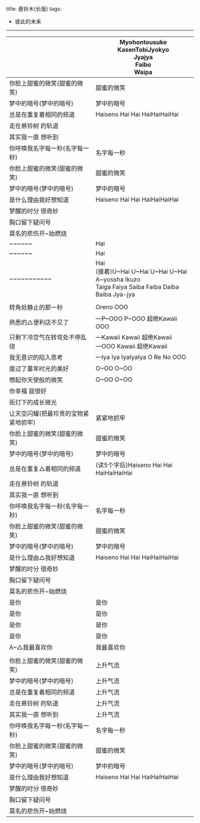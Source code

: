 title: 悬铃木(长版)
tags:
  - 彼此的未来
---
|      |Myohontousuke<br>KasenTobiJyokyo<br>Jyajya<br>Faibo<br>Waipa|
|--|--|
|你脸上甜蜜的微笑(甜蜜的微笑)|甜蜜的微笑|
|梦中的暗号(梦中的暗号)|梦中的暗号|
|总是在重复着相同的频道|Haiseno Hai Hai HaiHaiHaiHai|
|走在悬铃树 的轨道|      |
|其实我一直 想听到|      |
|你呼唤我名字每一秒(名字每一秒)|名字每一秒|
|你脸上甜蜜的微笑(甜蜜的微笑)|甜蜜的微笑|
|梦中的暗号(梦中的暗号)|梦中的暗号|
|是什么理由我好想知道|Haiseno Hai Hai HaiHaiHaiHai|
|梦醒的时分 很奇妙|      |
|胸口留下疑问号|      |
|莫名的悲伤开~始燃烧|      |
|~~~~~~|Hai|
|~~~~~~|Hai|
|~~~~~~~~~~~|Hai<br>(接着)U~Hai U~Hai U~Hai U~Hai<br>A~yossha Ikuzo<br>Taiga Faiya Saiba Faiba Daiba Baiba Jya-jya|
|      |      |
|转角处静止的那一秒|Oreno OOO|
|熟悉的△便利店不见了|—P~OOO P~OOO 超绝Kawaii OOO|
|只剩下冷空气在转弯处不停乱绕|—Kawaii Kawaii 超绝Kawaii<br>—OOO Kawaii 超绝Kawaii|
|我无意识的陷入思考|—Iya Iya IyaIyaIya O Re No OOO|
|度过了童年时光的美好|O~OO O~OO|
|想起你天使般的微笑|O~OO O~OO|
|你幸福 就很好|      |
|街灯下的成长微光|      |
|让天空闪耀(把最珍贵的宝物紧紧地抓牢)|紧紧地抓牢|
|你脸上甜蜜的微笑(甜蜜的微笑)|甜蜜的微笑|
|梦中的暗号(梦中的暗号)|梦中的暗号|
|总是在重复△着相同的频道|(读5个字后)Haiseno Hai Hai HaiHaiHaiHai|
|走在悬铃树 的轨道|      |
|其实我一直 想听到|      |
|你呼唤我名字每一秒(名字每一秒)|名字每一秒|
|你脸上甜蜜的微笑(甜蜜的微笑)|甜蜜的微笑|
|梦中的暗号(梦中的暗号)|梦中的暗号|
|是什么理由△我好想知道|Haiseno Hai Hai HaiHaiHaiHai|
|梦醒的时分 很奇妙|      |
|胸口留下疑问号|      |
|莫名的悲伤开~始燃烧|      |
|是你|是你|
|是你|是你|
|是你|是你|
|是你|是你|
|A~△我最喜欢你|我最喜欢你|
|      |      |
|你脸上甜蜜的微笑(甜蜜的微笑)|上升气流|
|梦中的暗号(梦中的暗号)|上升气流|
|总是在重复着相同的频道|上升气流|
|走在悬铃树 的轨道|上升气流|
|其实我一直 想听到|上升气流|
|你呼唤我名字每一秒(名字每一秒)|名字每一秒|
|你脸上甜蜜的微笑(甜蜜的微笑)|甜蜜的微笑|
|梦中的暗号(梦中的暗号)|梦中的暗号|
|是什么理由我好想知道|Haiseno Hai Hai HaiHaiHaiHai|
|梦醒的时分 很奇妙|      |
|胸口留下疑问号|      |
|莫名的悲伤开~始燃烧|      |